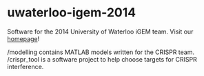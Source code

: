 uwaterloo-igem-2014
===================

Software for the 2014 University of Waterloo iGEM team.
Visit our [homepage](http://igem.uwaterloo.ca)!

/modelling contains MATLAB models written for the CRISPR team.
/crispr_tool is a software project to help choose targets for
  CRISPR interference.